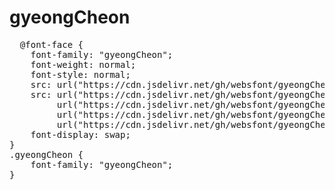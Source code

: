# gyeongCheon

<pre>
  @font-face {
    font-family: "gyeongCheon";
    font-weight: normal;
    font-style: normal;
    src: url("https://cdn.jsdelivr.net/gh/websfont/gyeongCheon/gyeongCheon.eot");
    src: url("https://cdn.jsdelivr.net/gh/websfont/gyeongCheon/gyeongCheon.eot?#iefix") format("embedded-opentype"),
         url("https://cdn.jsdelivr.net/gh/websfont/gyeongCheon/gyeongCheon.woff2") format("woff2"),
         url("https://cdn.jsdelivr.net/gh/websfont/gyeongCheon/gyeongCheon.woff") format("woff"),
         url("https://cdn.jsdelivr.net/gh/websfont/gyeongCheon/gyeongCheon.ttf") format("truetype");
    font-display: swap;
}
.gyeongCheon {
    font-family: "gyeongCheon";
}
</pre>
